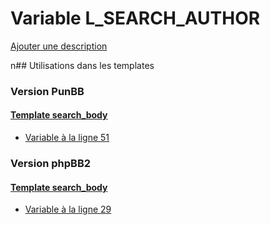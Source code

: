 # Variable L_SEARCH_AUTHOR
[Ajouter une description](https://fa-tvars.appspot.com/L_SEARCH_AUTHOR)

n## Utilisations dans les templates

### Version PunBB

#### [Template search_body](punbb/search_body.md)
* [Variable à la ligne 51](../punbb/search_body.tpl#L51)

### Version phpBB2

#### [Template search_body](subsilver/search_body.md)
* [Variable à la ligne 29](../subsilver/search_body.tpl#L29)